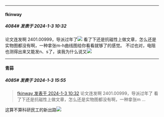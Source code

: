
*****

####  fkinway  
##### 4084#       发表于 2024-1-3 10:32

论文连发啊 2401.00999，导派过年了<img src="https://static.saraba1st.com/image/smiley/face2017/185.png" referrerpolicy="no-referrer">
看了下还是抗磁性上做文章，怎么还是实物图都没有啊，一种拿张m-h曲线图给你看看就够了的感觉。
不过也对，电阻也测得出来又能发n、s了，诶我为什么说又<img src="https://static.saraba1st.com/image/smiley/face2017/062.gif" referrerpolicy="no-referrer">


*****

####  青蒜  
##### 4085#       发表于 2024-1-3 15:55

<blockquote><a href="httphttps://bbs.saraba1st.com/2b/forum.php?mod=redirect&amp;goto=findpost&amp;pid=63519769&amp;ptid=2145916" target="_blank">fkinway 发表于 2024-1-3 10:32</a>
论文连发啊 2401.00999，导派过年了
看了下还是抗磁性上做文章，怎么还是实物图都没有啊，一种拿张m ...</blockquote>
这算不算科研民工的新出路<img src="https://static.saraba1st.com/image/smiley/face2017/067.png" referrerpolicy="no-referrer">

